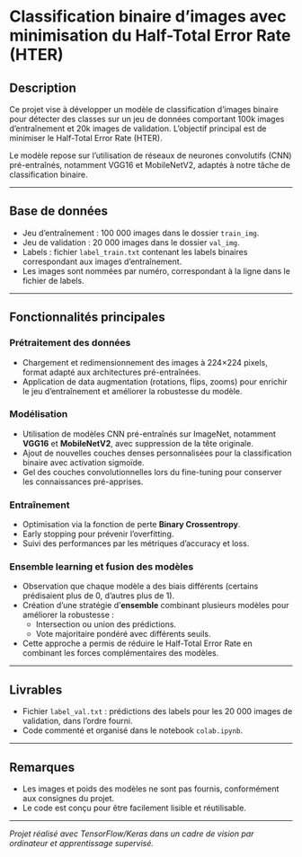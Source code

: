# Classification binaire d’images avec minimisation du Half-Total Error Rate (HTER)

## Description  
Ce projet vise à développer un modèle de classification d’images binaire pour détecter des classes sur un jeu de données comportant 100k images d’entraînement et 20k images de validation. L’objectif principal est de minimiser le Half-Total Error Rate (HTER).

Le modèle repose sur l’utilisation de réseaux de neurones convolutifs (CNN) pré-entraînés, notamment VGG16 et MobileNetV2, adaptés à notre tâche de classification binaire.

---

## Base de données  
- Jeu d’entraînement : 100 000 images dans le dossier `train_img`.  
- Jeu de validation : 20 000 images dans le dossier `val_img`.  
- Labels : fichier `label_train.txt` contenant les labels binaires correspondant aux images d’entraînement.  
- Les images sont nommées par numéro, correspondant à la ligne dans le fichier de labels.

---

## Fonctionnalités principales  

### Prétraitement des données  
- Chargement et redimensionnement des images à 224×224 pixels, format adapté aux architectures pré-entraînées.  
- Application de data augmentation (rotations, flips, zooms) pour enrichir le jeu d’entraînement et améliorer la robustesse du modèle.

### Modélisation  
- Utilisation de modèles CNN pré-entraînés sur ImageNet, notamment **VGG16** et **MobileNetV2**, avec suppression de la tête originale.  
- Ajout de nouvelles couches denses personnalisées pour la classification binaire avec activation sigmoïde.  
- Gel des couches convolutionnelles lors du fine-tuning pour conserver les connaissances pré-apprises.

### Entraînement  
- Optimisation via la fonction de perte **Binary Crossentropy**.  
- Early stopping pour prévenir l’overfitting.  
- Suivi des performances par les métriques d’accuracy et loss.

### Ensemble learning et fusion des modèles  
- Observation que chaque modèle a des biais différents (certains prédisaient plus de 0, d’autres plus de 1).  
- Création d’une stratégie d’**ensemble** combinant plusieurs modèles pour améliorer la robustesse :  
  - Intersection ou union des prédictions.  
  - Vote majoritaire pondéré avec différents seuils.  
- Cette approche a permis de réduire le Half-Total Error Rate en combinant les forces complémentaires des modèles.

---

## Livrables  
- Fichier `label_val.txt` : prédictions des labels pour les 20 000 images de validation, dans l’ordre fourni.  
- Code commenté et organisé dans le notebook `colab.ipynb`.

---

## Remarques  
- Les images et poids des modèles ne sont pas fournis, conformément aux consignes du projet.  
- Le code est conçu pour être facilement lisible et réutilisable.

---

*Projet réalisé avec TensorFlow/Keras dans un cadre de vision par ordinateur et apprentissage supervisé.*
